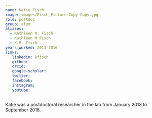 ```yaml
---
name: Katie Fisch
image: images/Fisch_Picture-Copy-Copy.jpg
role: postdoc
group: alum
aliases:
  - Kathleen M. Fisch
  - Kathleen M Fisch
  - K.M. Fisch
years_worked: 2013-2016
links:
   linkedin: kfisch
   github:
   orcid: 
   google-scholar:
   twitter:
   facebook:
   instagram: 
   youtube:
---
```


Katie was a postdoctoral researcher in the lab from January 2013 to September 2016.